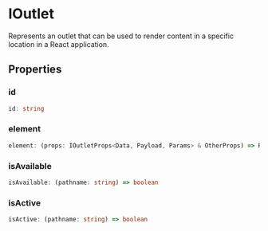 # IOutlet

Represents an outlet that can be used to render content in a specific location in a React application.

## Properties

### id

```ts
id: string
```

### element

```ts
element: (props: IOutletProps<Data, Payload, Params> & OtherProps) => ReactElement<any, string | JSXElementConstructor<any>>
```

### isAvailable

```ts
isAvailable: (pathname: string) => boolean
```

### isActive

```ts
isActive: (pathname: string) => boolean
```
